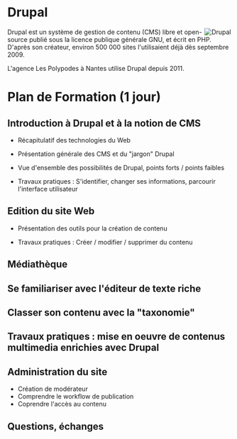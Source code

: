 # Drupal 

<img align="right" src="https://drupal.org/files/druplicon.small_.png" alt="Drupal" title="Drupal"/>


Drupal est un système de gestion de contenu (CMS) libre et open-source publié sous la licence publique générale GNU, et écrit en PHP. D'après son créateur, environ 500 000 sites l'utilisaient déjà dès septembre 2009. 

L'agence Les Polypodes à Nantes utilise Drupal depuis 2011.

# Plan de Formation (1 jour)

## Introduction à Drupal et à la notion de CMS

- Récapitulatif des technologies du Web

- Présentation générale des CMS et du "jargon" Drupal

- Vue d'ensemble des possibilités de Drupal, points forts / points faibles

- Travaux pratiques : S'identifier, changer ses informations, parcourir l'interface utilisateur

## Edition du site Web

- Présentation des outils pour la création de contenu

- Travaux pratiques : Créer / modifier / supprimer du contenu

## Médiathèque

## Se familiariser avec l'éditeur de texte riche

## Classer son contenu avec la "taxonomie"

## Travaux pratiques : mise en oeuvre de contenus multimedia enrichies avec Drupal 

## Administration du site

- Création de modérateur
- Comprendre le workflow de publication
- Coprendre l'accès au contenu

## Questions, échanges
